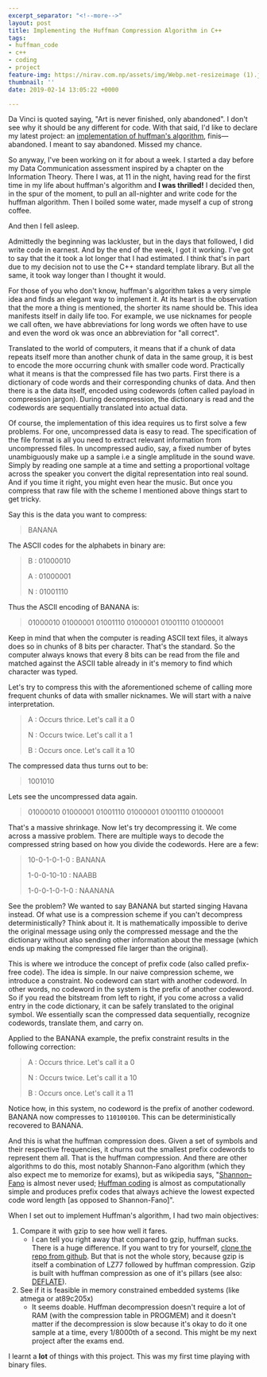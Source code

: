 ```yaml
---
excerpt_separator: "<!--more-->"
layout: post
title: Implementing the Huffman Compression Algorithm in C++
tags:
- huffman_code
- c++
- coding
- project
feature-img: https://nirav.com.np/assets/img/Webp.net-resizeimage (1).jpg
thumbnail: ''
date: 2019-02-14 13:05:22 +0000

---
```

Da Vinci is quoted saying, "Art is never finished, only abandoned". I don't see why it should be any different for code. With that said, I'd like to declare my latest project: an [implementation of huffman's algorithm](https://github.com/niravcodes/huffman_compression "Huffman Compression Implementation by Nirav"), finis— abandoned. I meant to say abandoned. Missed my chance.

<!--more-->

So anyway, I've been working on it for about a week. I started a day before my Data Communication assessment inspired by a chapter on the Information Theory. There I was, at 11 in the night, having read for the first time in my life about huffman's algorithm and **I was thrilled!** I decided then, in the spur of the moment, to pull an all-nighter and write code for the huffman algorithm. Then I boiled some water, made myself a cup of strong coffee.

And then I fell asleep.

Admittedly the beginning was lackluster, but in the days that followed, I did write code in earnest. And by the end of the week, I got it working. I've got to say that the it took a lot longer that I had estimated. I think that's in part due to my decision not to use the C++ standard template library. But all the same, it took way longer than I thought it would.

For those of you who don't know, huffman's algorithm takes a very simple idea and finds an elegant way to implement it. At its heart is the observation that the more a thing is mentioned, the shorter its name should be. This idea manifests itself in daily life too. For example, we use nicknames for people we call often, we have abbreviations for long words we often have to use and even the word ok was once an abbreviation for "all correct".

Translated to the world of computers, it means that if a chunk of data repeats itself more than another chunk of data in the same group, it is best to encode the more occurring chunk with smaller code word. Practically what it means is that the compressed file has two parts. First there is a dictionary of code words and their corresponding chunks of data. And then there is a the data itself, encoded using codewords (often called payload in compression jargon). During decompression, the dictionary is read and the codewords are sequentially translated into actual data.

Of course, the implementation of this idea requires us to first solve a few problems. For one, uncompressed data is easy to read. The specification of the file format is all you need to extract relevant information from uncompressed files. In uncompressed audio, say, a fixed number of bytes unambiguously make up a sample i.e a single amplitude in the sound wave. Simply by reading one sample at a time and setting a proportional voltage across the speaker you convert the digital representation into real sound. And if you time it right, you might even hear the music. But once you compress that raw file with the scheme I mentioned above things start to get tricky.

Say this is the data you want to compress:

> BANANA

The ASCII codes for the alphabets in binary are:

> B : 01000010
>
> A : 01000001
>
> N : 01001110

Thus the ASCII encoding of BANANA is:

> 01000010 01000001 01001110 01000001 01001110 01000001

Keep in mind that when the computer is reading ASCII text files, it always does so in chunks of 8 bits per character. That's the standard. So the computer always knows that every 8 bits can be read from the file and matched against the ASCII table already in it's memory to find which character was typed.

Let's try to compress this with the aforementioned scheme of calling more frequent chunks of data with smaller nicknames. We will start with a naive interpretation.

> A : Occurs thrice. Let's call it a 0
>
> N : Occurs twice. Let's call it a 1
>
> B : Occurs once. Let's call it a 10

The compressed data thus turns out to be:

> 1001010

Lets see the uncompressed data again.

> 01000010 01000001 01001110 01000001 01001110 01000001

That's a massive shrinkage. Now let's try decompressing it. We come across a massive problem. There are multiple ways to decode the compressed string based on how you divide the codewords. Here are a few:

> 10-0-1-0-1-0 : BANANA
>
> 1-0-0-10-10 : NAABB
>
> 1-0-0-1-0-1-0 : NAANANA

See the problem? We wanted to say BANANA but started singing Havana instead. Of what use is a compression scheme if you can't decompress deterministically? Think about it. It is mathematically impossible to derive the original message using only the compressed message and the the dictionary without also sending other information about the message (which ends up making the compressed file larger than the original).

This is where we introduce the concept of prefix code (also called prefix-free code). The idea is simple. In our naive compression scheme, we introduce a constraint. No codeword can start with another codeword. In other words, no codeword in the system is the prefix of another codeword. So if you read the bitstream from left to right, if you come across a valid entry in the code dictionary, it can be safely translated to the original symbol. We essentially scan the compressed data sequentially, recognize codewords, translate them, and carry on.

Applied to the BANANA example, the prefix constraint results in the following correction:

> A : Occurs thrice. Let's call it a 0
>
> N : Occurs twice. Let's call it a 10
>
> B : Occurs once. Let's call it a 11

Notice how, in this system, no codeword is the prefix of another codeword. BANANA now compresses to `110100100`. This can be deterministically recovered to BANANA.

And this is what the huffman compression does. Given a set of symbols and their respective frequencies, it churns out the smallest prefix codewords to represent them all. That is the huffman compression. And there are other algorithms to do this, most notably Shannon-Fano algorithm (which they also expect me to memorize for exams), but as wikipedia says, "[Shannon–Fano](https://en.wikipedia.org/wiki/Shannon%E2%80%93Fano_coding) is almost never used; [Huffman coding](https://en.wikipedia.org/wiki/Huffman_coding "Huffman coding") is almost as computationally simple and produces prefix codes that always achieve the lowest expected code word length \[as opposed to Shannon-Fano\]".

When I set out to implement Huffman's algorithm, I had two main objectives:

1. Compare it with gzip to see how well it fares.
   * I can tell you right away that compared to gzip, huffman sucks. There is a huge difference. If you want to try for yourself, [clone the repo from github](https://github.com/niravcodes/huffman_compression). But that is not the whole story, because gzip is itself a combination of LZ77 followed by huffman compression. Gzip is built with huffman compression as one of it's pillars (see also: [DEFLATE](https://en.wikipedia.org/wiki/DEFLATE)).
2. See if it is feasible in memory constrained embedded systems (like atmega or at89c205x)
   * It seems doable. Huffman decompression doesn't require a lot of RAM (with the compression table in PROGMEM) and it doesn't matter if the decompression is slow because it's okay to do it one sample at a time, every 1/8000th of a second. This might be my next project after the exams end.

I learnt a **lot** of things with this project. This was my first time playing with binary files. 